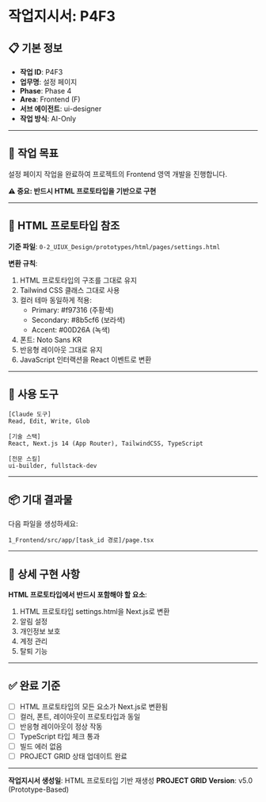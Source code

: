 # 작업지시서: P4F3

## 📋 기본 정보

- **작업 ID**: P4F3
- **업무명**: 설정 페이지
- **Phase**: Phase 4
- **Area**: Frontend (F)
- **서브 에이전트**: ui-designer
- **작업 방식**: AI-Only

---

## 🎯 작업 목표

설정 페이지 작업을 완료하여 프로젝트의 Frontend 영역 개발을 진행합니다.

**⚠️ 중요: 반드시 HTML 프로토타입을 기반으로 구현**

---

## 📐 HTML 프로토타입 참조

**기준 파일**: `0-2_UIUX_Design/prototypes/html/pages/settings.html`

**변환 규칙**:
1. HTML 프로토타입의 구조를 그대로 유지
2. Tailwind CSS 클래스 그대로 사용
3. 컬러 테마 동일하게 적용:
   - Primary: #f97316 (주황색)
   - Secondary: #8b5cf6 (보라색)
   - Accent: #00D26A (녹색)
4. 폰트: Noto Sans KR
5. 반응형 레이아웃 그대로 유지
6. JavaScript 인터랙션을 React 이벤트로 변환

---

## 🔧 사용 도구

```
[Claude 도구]
Read, Edit, Write, Glob

[기술 스택]
React, Next.js 14 (App Router), TailwindCSS, TypeScript

[전문 스킬]
ui-builder, fullstack-dev
```

---

## 📦 기대 결과물

다음 파일을 생성하세요:

```
1_Frontend/src/app/[task_id 경로]/page.tsx
```

---

## 📝 상세 구현 사항

**HTML 프로토타입에서 반드시 포함해야 할 요소**:

1. HTML 프로토타입 settings.html을 Next.js로 변환
2. 알림 설정
3. 개인정보 보호
4. 계정 관리
5. 탈퇴 기능

---

## ✅ 완료 기준

- [ ] HTML 프로토타입의 모든 요소가 Next.js로 변환됨
- [ ] 컬러, 폰트, 레이아웃이 프로토타입과 동일
- [ ] 반응형 레이아웃이 정상 작동
- [ ] TypeScript 타입 체크 통과
- [ ] 빌드 에러 없음
- [ ] PROJECT GRID 상태 업데이트 완료

---

**작업지시서 생성일**: HTML 프로토타입 기반 재생성
**PROJECT GRID Version**: v5.0 (Prototype-Based)
